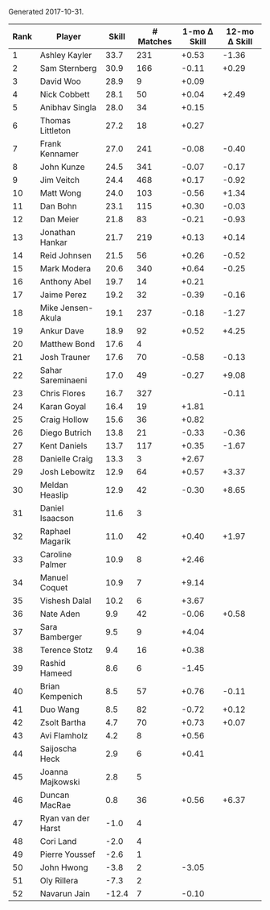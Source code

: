 Generated 2017-10-31.

| Rank | Player             | Skill | # Matches | 1-mo Δ Skill | 12-mo Δ Skill |
|------|--------------------|-------|-----------|--------------|---------------|
|    1 | Ashley Kayler      |  33.7 |       231 |        +0.53 |         -1.36 |
|    2 | Sam Sternberg      |  30.9 |       166 |        -0.11 |         +0.29 |
|    3 | David Woo          |  28.9 |         9 |        +0.09 |               |
|    4 | Nick Cobbett       |  28.1 |        50 |        +0.04 |         +2.49 |
|    5 | Anibhav Singla     |  28.0 |        34 |        +0.15 |               |
|    6 | Thomas Littleton   |  27.2 |        18 |        +0.27 |               |
|    7 | Frank Kennamer     |  27.0 |       241 |        -0.08 |         -0.40 |
|    8 | John Kunze         |  24.5 |       341 |        -0.07 |         -0.17 |
|    9 | Jim Veitch         |  24.4 |       468 |        +0.17 |         -0.92 |
|   10 | Matt Wong          |  24.0 |       103 |        -0.56 |         +1.34 |
|   11 | Dan Bohn           |  23.1 |       115 |        +0.30 |         -0.03 |
|   12 | Dan Meier          |  21.8 |        83 |        -0.21 |         -0.93 |
|   13 | Jonathan Hankar    |  21.7 |       219 |        +0.13 |         +0.14 |
|   14 | Reid Johnsen       |  21.5 |        56 |        +0.26 |         -0.52 |
|   15 | Mark Modera        |  20.6 |       340 |        +0.64 |         -0.25 |
|   16 | Anthony Abel       |  19.7 |        14 |        +0.21 |               |
|   17 | Jaime Perez        |  19.2 |        32 |        -0.39 |         -0.16 |
|   18 | Mike Jensen-Akula  |  19.1 |       237 |        -0.18 |         -1.27 |
|   19 | Ankur Dave         |  18.9 |        92 |        +0.52 |         +4.25 |
|   20 | Matthew Bond       |  17.6 |         4 |              |               |
|   21 | Josh Trauner       |  17.6 |        70 |        -0.58 |         -0.13 |
|   22 | Sahar Sareminaeni  |  17.0 |        49 |        -0.27 |         +9.08 |
|   23 | Chris Flores       |  16.7 |       327 |              |         -0.11 |
|   24 | Karan Goyal        |  16.4 |        19 |        +1.81 |               |
|   25 | Craig Hollow       |  15.6 |        36 |        +0.82 |               |
|   26 | Diego Butrich      |  13.8 |        21 |        -0.33 |         -0.36 |
|   27 | Kent Daniels       |  13.7 |       117 |        +0.35 |         -1.67 |
|   28 | Danielle Craig     |  13.3 |         3 |        +2.67 |               |
|   29 | Josh Lebowitz      |  12.9 |        64 |        +0.57 |         +3.37 |
|   30 | Meldan Heaslip     |  12.9 |        42 |        -0.30 |         +8.65 |
|   31 | Daniel Isaacson    |  11.6 |         3 |              |               |
|   32 | Raphael Magarik    |  11.0 |        42 |        +0.40 |         +1.97 |
|   33 | Caroline Palmer    |  10.9 |         8 |        +2.46 |               |
|   34 | Manuel Coquet      |  10.9 |         7 |        +9.14 |               |
|   35 | Vishesh Dalal      |  10.2 |         6 |        +3.67 |               |
|   36 | Nate Aden          |   9.9 |        42 |        -0.06 |         +0.58 |
|   37 | Sara Bamberger     |   9.5 |         9 |        +4.04 |               |
|   38 | Terence Stotz      |   9.4 |        16 |        +0.38 |               |
|   39 | Rashid Hameed      |   8.6 |         6 |        -1.45 |               |
|   40 | Brian Kempenich    |   8.5 |        57 |        +0.76 |         -0.11 |
|   41 | Duo Wang           |   8.5 |        82 |        -0.72 |         +0.12 |
|   42 | Zsolt Bartha       |   4.7 |        70 |        +0.73 |         +0.07 |
|   43 | Avi Flamholz       |   4.2 |         8 |        +0.56 |               |
|   44 | Saijoscha Heck     |   2.9 |         6 |        +0.41 |               |
|   45 | Joanna Majkowski   |   2.8 |         5 |              |               |
|   46 | Duncan MacRae      |   0.8 |        36 |        +0.56 |         +6.37 |
|   47 | Ryan van der Harst |  -1.0 |         4 |              |               |
|   48 | Cori Land          |  -2.0 |         4 |              |               |
|   49 | Pierre Youssef     |  -2.6 |         1 |              |               |
|   50 | John Hwong         |  -3.8 |         2 |        -3.05 |               |
|   51 | Oly Rillera        |  -7.3 |         2 |              |               |
|   52 | Navarun Jain       | -12.4 |         7 |        -0.10 |               |